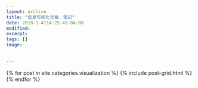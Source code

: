 ```yaml
---
layout: archive
title: "信息可视化文章、笔记"
date: 2018-1-4T14:25:45-04:00
modified:
excerpt: 
tags: []
image: 
 
 
---
```



<div class="tiles">
{% for post in site.categories.visualization %}
  {% include post-grid.html %}
{% endfor %}
</div><!-- /.tiles 把所有categories 有 visualization 的列出来-->